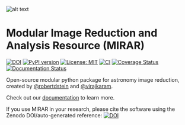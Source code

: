 
![alt text](./docs/MIRAR_logo.png?raw=true)

# Modular Image Reduction and Analysis Resource (MIRAR)

[![DOI](https://zenodo.org/badge/DOI/10.5281/zenodo.10888437.svg)](https://doi.org/10.5281/zenodo.10888437)
[![PyPI version](https://badge.fury.io/py/mirar.svg)](https://badge.fury.io/py/mirar)
[![License: MIT](https://img.shields.io/badge/License-MIT-yellow.svg)](https://opensource.org/licenses/MIT)
[![CI](https://github.com/winter-telescope/mirar/actions/workflows/continuous_integration.yml/badge.svg)](https://github.com/winter-telescope/mirar/actions/workflows/continuous_integration.yml)
[![Coverage Status](https://coveralls.io/repos/github/winter-telescope/mirar/badge.svg?branch=main)](https://coveralls.io/github/winter-telescope/mirar?branch=main)
[![Documentation Status](https://readthedocs.org/projects/mirar/badge/?version=latest)](https://mirar.readthedocs.io/en/latest/?badge=latest)

Open-source modular python package for astronomy image reduction, created by [@robertdstein](https://github.com/robertdstein) and [@virajkaram](https://github.com/virajkaram).

Check out our [documentation](https://mirar.readthedocs.io/en/latest/?badge=latest) to learn more.

If you use MIRAR in your research, please cite the software using the Zenodo DOI/auto-generated reference: [![DOI](https://zenodo.org/badge/DOI/10.5281/zenodo.10888437.svg)](https://doi.org/10.5281/zenodo.10888437)
